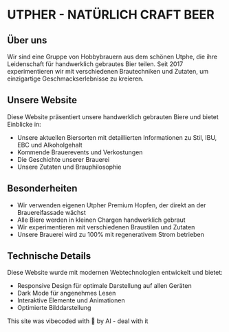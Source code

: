 # UTPHER - NATÜRLICH CRAFT BEER

## Über uns
Wir sind eine Gruppe von Hobbybrauern aus dem schönen Utphe, die ihre Leidenschaft für handwerklich gebrautes Bier teilen. Seit 2017 experimentieren wir mit verschiedenen Brautechniken und Zutaten, um einzigartige Geschmackserlebnisse zu kreieren.

## Unsere Website
Diese Website präsentiert unsere handwerklich gebrauten Biere und bietet Einblicke in:
- Unsere aktuellen Biersorten mit detaillierten Informationen zu Stil, IBU, EBC und Alkoholgehalt
- Kommende Brauerevents und Verkostungen
- Die Geschichte unserer Brauerei
- Unsere Zutaten und Brauphilosophie

## Besonderheiten
- Wir verwenden eigenen Utpher Premium Hopfen, der direkt an der Brauereifassade wächst
- Alle Biere werden in kleinen Chargen handwerklich gebraut
- Wir experimentieren mit verschiedenen Braustilen und Zutaten
- Unsere Brauerei wird zu 100% mit regenerativem Strom betrieben

## Technische Details
Diese Website wurde mit modernen Webtechnologien entwickelt und bietet:
- Responsive Design für optimale Darstellung auf allen Geräten
- Dark Mode für angenehmes Lesen
- Interaktive Elemente und Animationen
- Optimierte Bilddarstellung

This site was vibecoded with 🍻 by AI - deal with it
